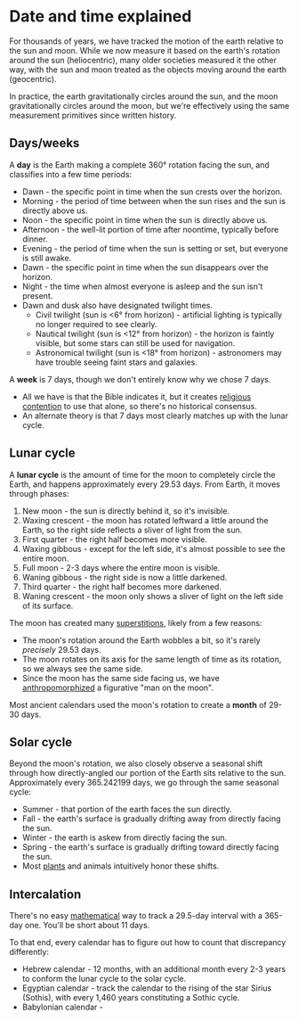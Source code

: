 
# Date and time explained

For thousands of years, we have tracked the motion of the earth relative to the sun and moon. While we now measure it based on the earth's rotation around the sun (heliocentric), many older societies measured it the other way, with the sun and moon treated as the objects moving around the earth (geocentric).

In practice, the earth gravitationally circles around the sun, and the moon gravitationally circles around the moon, but we're effectively using the same measurement primitives since written history.

## Days/weeks

A **day** is the Earth making a complete 360° rotation facing the sun, and classifies into a few time periods:

- Dawn - the specific point in time when the sun crests over the horizon.
- Morning - the period of time between when the sun rises and the sun is directly above us.
- Noon - the specific point in time when the sun is directly above us.
- Afternoon - the well-lit portion of time after noontime, typically before dinner.
- Evening - the period of time when the sun is setting or set, but everyone is still awake.
- Dawn - the specific point in time when the sun disappears over the horizon.
- Night - the time when almost everyone is asleep and the sun isn't present.
- Dawn and dusk also have designated twilight times.
  - Civil twilight (sun is <6° from horizon) - artificial lighting is typically no longer required to see clearly.
  - Nautical twilight (sun is <12° from horizon) - the horizon is faintly visible, but some stars can still be used for navigation.
  - Astronomical twilight (sun is <18° from horizon) - astronomers may have trouble seeing faint stars and galaxies.

A **week** is 7 days, though we don't entirely know why we chose 7 days.

- All we have is that the Bible indicates it, but it creates [religious contention](religion.md) to use that alone, so there's no historical consensus.
- An alternate theory is that 7 days most clearly matches up with the lunar cycle.

## Lunar cycle

A **lunar cycle** is the amount of time for the moon to completely circle the Earth, and happens approximately every 29.53 days. From Earth, it moves through phases:

1. New moon - the sun is directly behind it, so it's invisible.
2. Waxing crescent - the moon has rotated leftward a little around the Earth, so the right side reflects a sliver of light from the sun.
3. First quarter - the right half becomes more visible.
4. Waxing gibbous - except for the left side, it's almost possible to see the entire moon.
5. Full moon - 2-3 days where the entire moon is visible.
6. Waning gibbous - the right side is now a little darkened.
7. Third quarter - the right half becomes more darkened.
8. Waning crescent - the moon only shows a sliver of light on the left side of its surface.

The moon has created many [superstitions](stories-myths.md), likely from a few reasons:

- The moon's rotation around the Earth wobbles a bit, so it's rarely *precisely* 29.53 days.
- The moon rotates on its axis for the same length of time as its rotation, so we always see the same side.
- Since the moon has the same side facing us, we have [anthropomorphized](humanity-universals.md) a figurative "man on the moon".

Most ancient calendars used the moon's rotation to create a **month** of 29-30 days.

## Solar cycle

Beyond the moon's rotation, we also closely observe a seasonal shift through how directly-angled our portion of the Earth sits relative to the sun. Approximately every 365.242199 days, we go through the same seasonal cycle:

- Summer - that portion of the earth faces the sun directly.
- Fall - the earth's surface is gradually drifting away from directly facing the sun.
- Winter - the earth is askew from directly facing the sun.
- Spring - the earth's surface is gradually drifting toward directly facing the sun.
- Most [plants](horticulture.md) and animals intuitively honor these shifts.

## Intercalation

There's no easy [mathematical](math.md) way to track a 29.5-day interval with a 365-day one. You'll be short about 11 days.

To that end, every calendar has to figure out how to count that discrepancy differently:

- Hebrew calendar - 12 months, with an additional month every 2-3 years to conform the lunar cycle to the solar cycle.
- Egyptian calendar - track the calendar to the rising of the star Sirius (Sothis), with every 1,460 years constituting a Sothic cycle.
- Babylonian calendar -
